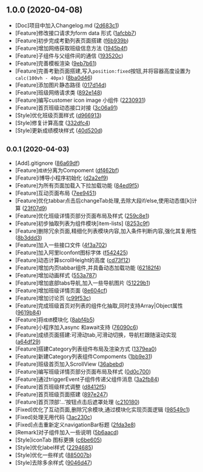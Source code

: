 ## 1.0.0 (2020-04-08)

* [Doc]项目中加入Changelog.md ([2d683c1](https://code.aliyun.com/peterfei/ibodao-classes-wechat/commits/2d683c1))
* [Feature]修改接口请求为form data 形式 ([1afcbb7](https://code.aliyun.com/peterfei/ibodao-classes-wechat/commits/1afcbb7))
* [Feature]初步完成考勤列表页面搭建 ([f6b939b](https://code.aliyun.com/peterfei/ibodao-classes-wechat/commits/f6b939b))
* [Feature]增加网络获取班级信息方法 ([1945b4f](https://code.aliyun.com/peterfei/ibodao-classes-wechat/commits/1945b4f))
* [Feature]子组件与父组件间的通信 ([193520c](https://code.aliyun.com/peterfei/ibodao-classes-wechat/commits/193520c))
* [Feature]完善模板渲染 ([9eb7b61](https://code.aliyun.com/peterfei/ibodao-classes-wechat/commits/9eb7b61))
* [Feature]完善考勤页面搭建,写入`position:fixed`按钮,并将容器高度设置为`calc(100vh - 40px)` ([8ba0d46](https://code.aliyun.com/peterfei/ibodao-classes-wechat/commits/8ba0d46))
* [Feature]添加图片静态路径 ([017d14d](https://code.aliyun.com/peterfei/ibodao-classes-wechat/commits/017d14d))
* [Feature]班级网络请求类 ([892e148](https://code.aliyun.com/peterfei/ibodao-classes-wechat/commits/892e148))
* [Feature]编写customer icon image 小组件 ([2230931](https://code.aliyun.com/peterfei/ibodao-classes-wechat/commits/2230931))
* [Feature]首页班级动态接口对接 ([3c06a91](https://code.aliyun.com/peterfei/ibodao-classes-wechat/commits/3c06a91))
* [Style]优化班级页面样式 ([d966913](https://code.aliyun.com/peterfei/ibodao-classes-wechat/commits/d966913))
* [Style]修复计算高度 ([332dfc4](https://code.aliyun.com/peterfei/ibodao-classes-wechat/commits/332dfc4))
* [Style]更新成绩模块样式 ([40d520d](https://code.aliyun.com/peterfei/ibodao-classes-wechat/commits/40d520d))



## <small>0.0.1 (2020-04-03)</small>

* [Add].gitignore ([86a69df](https://code.aliyun.com/peterfei/ibodao-classes-wechat/commits/86a69df))
* [Feature]`成绩`分离为Compoment ([df462bf](https://code.aliyun.com/peterfei/ibodao-classes-wechat/commits/df462bf))
* [Feature]i博导小程序初始化 ([d2a2ef9](https://code.aliyun.com/peterfei/ibodao-classes-wechat/commits/d2a2ef9))
* [Feature]为所有页面加载入下拉加载功能 ([84ed9f5](https://code.aliyun.com/peterfei/ibodao-classes-wechat/commits/84ed9f5))
* [Feature]互动页面布局 ([7ee9451](https://code.aliyun.com/peterfei/ibodao-classes-wechat/commits/7ee9451))
* [Feature]优化tabbar点击后changeTab处理,去除大段if/else,使用动态值[k]计算 ([23f07d9](https://code.aliyun.com/peterfei/ibodao-classes-wechat/commits/23f07d9))
* [Feature]优化班级详情页部分页面布局及样式 ([259c8e1](https://code.aliyun.com/peterfei/ibodao-classes-wechat/commits/259c8e1))
* [Feature]初步抽取列表为组件模块[item-lists] ([8253c9f](https://code.aliyun.com/peterfei/ibodao-classes-wechat/commits/8253c9f))
* [Feature]删除冗余页面,精细化列表模块内容,加入条件判断内容,强化其复用性 ([8b3ddd3](https://code.aliyun.com/peterfei/ibodao-classes-wechat/commits/8b3ddd3))
* [Feature]加入一些接口文件 ([4f3a702](https://code.aliyun.com/peterfei/ibodao-classes-wechat/commits/4f3a702))
* [Feature]加入阿里Iconfont图标字体 ([f542425](https://code.aliyun.com/peterfei/ibodao-classes-wechat/commits/f542425))
* [Feature]动态计算scrollHeight的高度 ([cd73f12](https://code.aliyun.com/peterfei/ibodao-classes-wechat/commits/cd73f12))
* [Feature]增加内页tabbar组件,并具备动态加载功能 ([62182f4](https://code.aliyun.com/peterfei/ibodao-classes-wechat/commits/62182f4))
* [Feature]增加动画样式 ([553a787](https://code.aliyun.com/peterfei/ibodao-classes-wechat/commits/553a787))
* [Feature]增加底部tabs导航,加入一些导航图片 ([51229b1](https://code.aliyun.com/peterfei/ibodao-classes-wechat/commits/51229b1))
* [Feature]增加班级详情页面 ([8e604cf](https://code.aliyun.com/peterfei/ibodao-classes-wechat/commits/8e604cf))
* [Feature]增加讨论页 ([c99f53c](https://code.aliyun.com/peterfei/ibodao-classes-wechat/commits/c99f53c))
* [Feature]完成班级首页对列表的组件化抽取,同时支持Array|Object属性 ([9619b84](https://code.aliyun.com/peterfei/ibodao-classes-wechat/commits/9619b84))
* [Feature]将`成绩`模块化 ([8abf4b5](https://code.aliyun.com/peterfei/ibodao-classes-wechat/commits/8abf4b5))
* [Feature]小程序加入async 和await支持 ([76090c6](https://code.aliyun.com/peterfei/ibodao-classes-wechat/commits/76090c6))
* [Feature]成绩页面搭建:可滑动tab,可滑动切换，导航栏跟随滚动实现 ([a64df29](https://code.aliyun.com/peterfei/ibodao-classes-wechat/commits/a64df29))
* [Feature]搭建Category列表组件布局及渲染方式 ([1379ea0](https://code.aliyun.com/peterfei/ibodao-classes-wechat/commits/1379ea0))
* [Feature]新建Category列表组件Compoments ([1bb9e31](https://code.aliyun.com/peterfei/ibodao-classes-wechat/commits/1bb9e31))
* [Feature]班级首页加入ScrollView ([36abebd](https://code.aliyun.com/peterfei/ibodao-classes-wechat/commits/36abebd))
* [Feature]编写班级详情页部分页面布局及样式 ([0d0c700](https://code.aliyun.com/peterfei/ibodao-classes-wechat/commits/0d0c700))
* [Feature]通过triggerEvent子组件传递父组件消息 ([3a2fb84](https://code.aliyun.com/peterfei/ibodao-classes-wechat/commits/3a2fb84))
* [Feature]首页班级样式调整 ([d8412f5](https://code.aliyun.com/peterfei/ibodao-classes-wechat/commits/d8412f5))
* [Feature]首页班级页面搭建 ([897e247](https://code.aliyun.com/peterfei/ibodao-classes-wechat/commits/897e247))
* [Feature]首页顶部‘...’按钮点击后遮罩处理 ([c210180](https://code.aliyun.com/peterfei/ibodao-classes-wechat/commits/c210180))
* [Fixed]优化了互动页面,删除冗余模块,通过模块化实现页面逻辑 ([98549c1](https://code.aliyun.com/peterfei/ibodao-classes-wechat/commits/98549c1))
* [Fixed]处理无用代码 ([3ac230c](https://code.aliyun.com/peterfei/ibodao-classes-wechat/commits/3ac230c))
* [Fixed]点击重新定义navigationBar标题 ([2fda3e8](https://code.aliyun.com/peterfei/ibodao-classes-wechat/commits/2fda3e8))
* [Remark]对子组件加入一些说明 ([5b6aacd](https://code.aliyun.com/peterfei/ibodao-classes-wechat/commits/5b6aacd))
* [Style]iconTab 图标更换 ([c6be605](https://code.aliyun.com/peterfei/ibodao-classes-wechat/commits/c6be605))
* [Style]优化label样式 ([2294685](https://code.aliyun.com/peterfei/ibodao-classes-wechat/commits/2294685))
* [Style]优化一些样式 ([885007b](https://code.aliyun.com/peterfei/ibodao-classes-wechat/commits/885007b))
* [Style]去除多余样式 ([9046d47](https://code.aliyun.com/peterfei/ibodao-classes-wechat/commits/9046d47))



